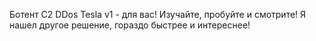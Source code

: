 Ботент C2 DDos
Tesla v1 - для вас!
Изучайте, пробуйте и смотрите! 
Я нашел другое решение, гораздо быстрее и интереснее!
